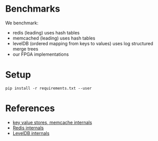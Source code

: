 # Benchmarks

We benchmark:

- redis (leading) uses hash tables
- memcached (leading) uses hash tables
- levelDB (ordered mapping from keys to values) uses log structured merge trees
- our FPGA implementations

# Setup

```
pip install -r requirements.txt --user
```

# References
- [key value stores, memcache internals](http://key-value-stories.blogspot.com/2015/02/memcached-internals-design.html)
- [Redis internals](https://redis.io/topics/internals)
- [LevelDB internals](https://www.igvita.com/2012/02/06/sstable-and-log-structured-storage-leveldb/)
